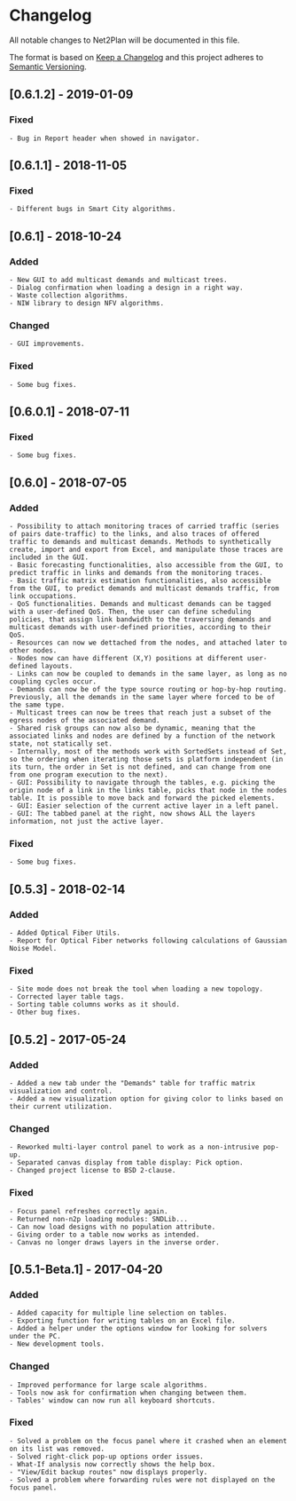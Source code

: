 # Changelog

All notable changes to Net2Plan will be documented in this file.

The format is based on [Keep a Changelog](http://keepachangelog.com/) and this project adheres to [Semantic Versioning](http://semver.org/).

## [0.6.1.2] - 2019-01-09

### Fixed
	- Bug in Report header when showed in navigator.
	
####

## [0.6.1.1] - 2018-11-05

### Fixed
	- Different bugs in Smart City algorithms.
	
####

## [0.6.1] - 2018-10-24

### Added
	- New GUI to add multicast demands and multicast trees.
	- Dialog confirmation when loading a design in a right way.
	- Waste collection algorithms.
	- NIW library to design NFV algorithms.
### Changed
	- GUI improvements.
### Fixed
	- Some bug fixes.

	
####

## [0.6.0.1] - 2018-07-11 

### Fixed
	- Some bug fixes.

####

## [0.6.0] - 2018-07-05
### Added
	- Possibility to attach monitoring traces of carried traffic (series of pairs date-traffic) to the links, and also traces of offered traffic to demands and multicast demands. Methods to synthetically create, import and export from Excel, and manipulate those traces are included in the GUI. 
	- Basic forecasting functionalities, also accessible from the GUI, to predict traffic in links and demands from the monitoring traces. 
	- Basic traffic matrix estimation functionalities, also accessible from the GUI, to predict demands and multicast demands traffic, from link occupations. 
	- QoS functionalities. Demands and multicast demands can be tagged with a user-defined QoS. Then, the user can define scheduling policies, that assign link bandwidth to the traversing demands and multicast demands with user-defined priorities, according to their QoS.
	- Resources can now we dettached from the nodes, and attached later to other nodes.
	- Nodes now can have different (X,Y) positions at different user-defined layouts.
	- Links can now be coupled to demands in the same layer, as long as no coupling cycles occur. 
	- Demands can now be of the type source routing or hop-by-hop routing. Previously, all the demands in the same layer where forced to be of the same type.
	- Multicast trees can now be trees that reach just a subset of the egress nodes of the associated demand.
	- Shared risk groups can now also be dynamic, meaning that the associated links and nodes are defined by a function of the network state, not statically set.
	- Internally, most of the methods work with SortedSets instead of Set, so the ordering when iterating those sets is platform independent (in its turn, the order in Set is not defined, and can change from one from one program execution to the next). 
	- GUI: Possibility to navigate through the tables, e.g. picking the origin node of a link in the links table, picks that node in the nodes table. It is possible to move back and forward the picked elements.
	- GUI: Easier selection of the current active layer in a left panel.
	- GUI: The tabbed panel at the right, now shows ALL the layers information, not just the active layer.
    
### Fixed
	- Some bug fixes.

####



## [0.5.3] - 2018-02-14
### Added
    - Added Optical Fiber Utils.
	- Report for Optical Fiber networks following calculations of Gaussian  Noise Model.
    
### Fixed
    - Site mode does not break the tool when loading a new topology.
	- Corrected layer table tags.
	- Sorting table columns works as it should.
	- Other bug fixes.

####


## [0.5.2] - 2017-05-24
### Added
    - Added a new tab under the "Demands" table for traffic matrix visualization and control.
    - Added a new visualization option for giving color to links based on their current utilization.
    
### Changed
    - Reworked multi-layer control panel to work as a non-intrusive pop-up.
    - Separated canvas display from table display: Pick option.
    - Changed project license to BSD 2-clause.
    
### Fixed
    - Focus panel refreshes correctly again.
    - Returned non-n2p loading modules: SNDLib...
    - Can now load designs with no population attribute.
    - Giving order to a table now works as intended.
    - Canvas no longer draws layers in the inverse order.

####

## [0.5.1-Beta.1] - 2017-04-20
### Added
    - Added capacity for multiple line selection on tables.
    - Exporting function for writing tables on an Excel file.
    - Added a helper under the options window for looking for solvers under the PC.
    - New development tools.
### Changed
    - Improved performance for large scale algorithms.
    - Tools now ask for confirmation when changing between them.
    - Tables' window can now run all keyboard shortcuts.
### Fixed
    - Solved a problem on the focus panel where it crashed when an element on its list was removed.
    - Solved right-click pop-up options order issues.
    - What-If analysis now correctly shows the help box.
    - "View/Edit backup routes" now displays properly.
    - Solved a problem where forwarding rules were not displayed on the focus panel.
    